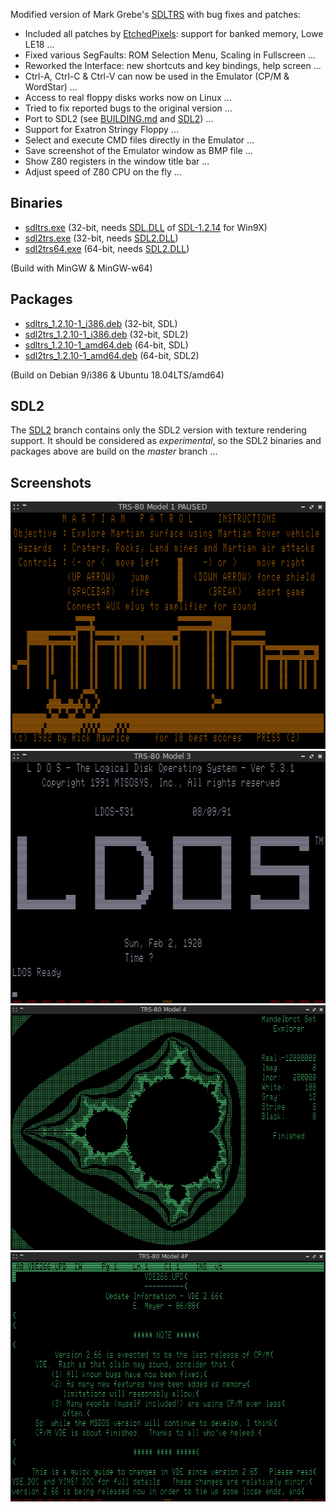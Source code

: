 Modified version of Mark Grebe's [SDLTRS] with bug fixes and patches:

  * Included all patches by [EtchedPixels]: support for banked memory, Lowe LE18 ...
  * Fixed various SegFaults: ROM Selection Menu, Scaling in Fullscreen ...
  * Reworked the Interface: new shortcuts and key bindings, help screen ...
  * Ctrl-A, Ctrl-C & Ctrl-V can now be used in the Emulator (CP/M & WordStar) ...
  * Access to real floppy disks works now on Linux ...
  * Tried to fix reported bugs to the original version ...
  * Port to SDL2 (see [BUILDING.md] and [SDL2]) ...
  * Support for Exatron Stringy Floppy ...
  * Select and execute CMD files directly in the Emulator ...
  * Save screenshot of the Emulator window as BMP file ...
  * Show Z80 registers in the window title bar ...
  * Adjust speed of Z80 CPU on the fly ...

## Binaries

  * [sdltrs.exe]     (32-bit, needs [SDL.DLL] of [SDL-1.2.14] for Win9X)
  * [sdl2trs.exe]    (32-bit, needs [SDL2.DLL])
  * [sdl2trs64.exe]  (64-bit, needs [SDL2.DLL])

(Build with MinGW & MinGW-w64)

## Packages

  * [sdltrs_1.2.10-1_i386.deb]    (32-bit, SDL)
  * [sdl2trs_1.2.10-1_i386.deb]   (32-bit, SDL2)
  * [sdltrs_1.2.10-1_amd64.deb]   (64-bit, SDL)
  * [sdl2trs_1.2.10-1_amd64.deb]  (64-bit, SDL2)

(Build on Debian 9/i386 & Ubuntu 18.04LTS/amd64)

## SDL2

The [SDL2] branch contains only the SDL2 version with texture rendering support.
It should be considered as *experimental*, so the SDL2 binaries and packages above
are build on the *master* branch ...

## Screenshots

![screenshot](screenshots/sdltrs01.png)
![screenshot](screenshots/sdltrs02.png)
![screenshot](screenshots/sdltrs03.png)
![screenshot](screenshots/sdltrs04.png)

[BUILDING.md]: BUILDING.md
[EtchedPixels]: https://www.github.com/EtchedPixels/xtrs
[SDL2]: https://gitlab.com/jengun/sdltrs/-/tree/sdl2
[SDL.DLL]: https://www.libsdl.org/download-1.2.php
[SDL2.DLL]: https://www.libsdl.org/download-2.0.php
[SDL-1.2.14]: https://www.libsdl.org/release/SDL-1.2.14-win32.zip
[SDLTRS]: http://sdltrs.sourceforge.net
[sdltrs.exe]: bin/sdltrs.exe
[sdl2trs.exe]: bin/sdl2trs.exe
[sdl2trs64.exe]: bin/sdl2trs64.exe
[sdltrs_1.2.10-1_i386.deb]: bin/sdltrs_1.2.10-1_i386.deb
[sdl2trs_1.2.10-1_i386.deb]: bin/sdl2trs_1.2.10-1_i386.deb
[sdltrs_1.2.10-1_amd64.deb]: bin/sdltrs_1.2.10-1_amd64.deb
[sdl2trs_1.2.10-1_amd64.deb]: bin/sdl2trs_1.2.10-1_amd64.deb
